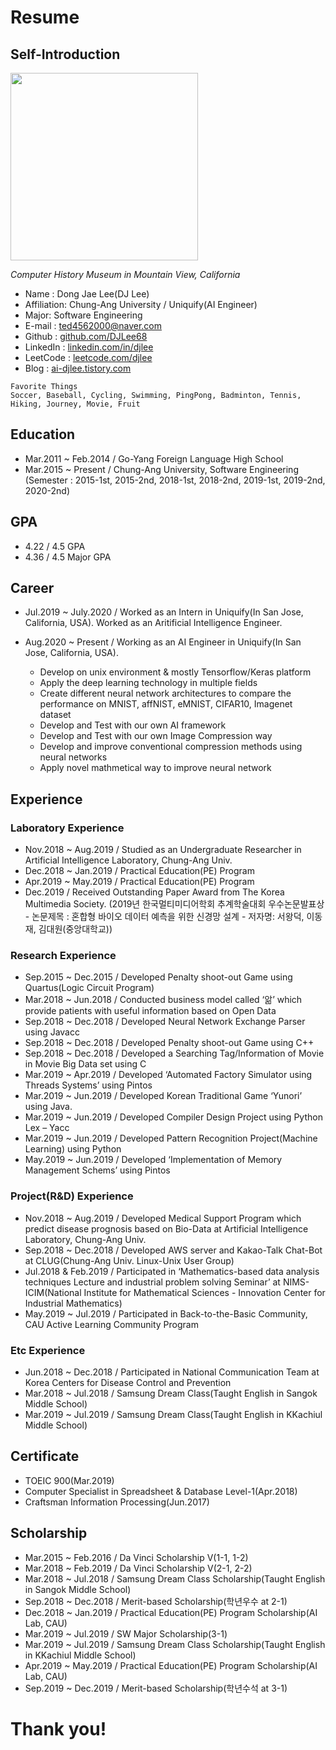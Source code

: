 # Resume

## Self-Introduction
<img src="https://user-images.githubusercontent.com/41410971/81505856-64130180-932d-11ea-85ba-b9ac1ac181a8.jpg"  width="300" height="300">

_Computer History Museum in Mountain View, California_

- Name : Dong Jae Lee(DJ Lee)
- Affiliation: Chung-Ang University / Uniquify(AI Engineer)
- Major: Software Engineering
- E-mail : ted4562000@naver.com
- Github : [github.com/DJLee68](https://github.com/DJLee68)
- LinkedIn : [linkedin.com/in/djlee](https://www.linkedin.com/in/dong-jae-lee-3b271419b/)
- LeetCode : [leetcode.com/djlee](https://leetcode.com/leedongjae0611/)
- Blog : [ai-djlee.tistory.com](https://ai-djlee.tistory.com/)
```
Favorite Things
Soccer, Baseball, Cycling, Swimming, PingPong, Badminton, Tennis, Hiking, Journey, Movie, Fruit 
```

## Education
- Mar.2011 ~ Feb.2014 / Go-Yang Foreign Language High School 
- Mar.2015 ~ Present / Chung-Ang University, Software Engineering  
(Semester : 2015-1st, 2015-2nd, 2018-1st, 2018-2nd, 2019-1st, 2019-2nd, 2020-2nd)

## GPA
- 4.22 / 4.5 GPA
- 4.36 / 4.5 Major GPA

## Career
- Jul.2019 ~ July.2020 / Worked as an Intern in Uniquify(In San Jose, California, USA). Worked as an Aritificial Intelligence Engineer.
- Aug.2020 ~ Present / Working as an AI Engineer in Uniquify(In San Jose, California, USA).

  - Develop on unix environment & mostly Tensorflow/Keras platform 
  - Apply the deep learning technology in multiple fields  
  - Create different neural network architectures to compare the performance on MNIST, affNIST, eMNIST, CIFAR10, Imagenet dataset  
  - Develop and Test with our own AI framework  
  - Develop and Test with our own Image Compression way  
  - Develop and improve conventional compression methods using neural networks    
  - Apply novel mathmetical way to improve neural network  

## Experience
### Laboratory Experience
- Nov.2018 ~ Aug.2019 / Studied as an Undergraduate Researcher in Artificial Intelligence Laboratory, Chung-Ang Univ.
- Dec.2018 ~ Jan.2019	/ Practical Education(PE) Program
- Apr.2019 ~ May.2019	/ Practical Education(PE) Program
- Dec.2019 / Received Outstanding Paper Award from The Korea Multimedia Society. (2019년 한국멀티미디어학회 추계학술대회 우수논문발표상 - 논문제목 : 혼합형 바이오 데이터 예측을 위한 신경망 설계 - 저자명: 서왕덕, 이동재, 김대원(중앙대학교))

### Research Experience
- Sep.2015 ~ Dec.2015	/ Developed Penalty shoot-out Game using Quartus(Logic Circuit Program)
- Mar.2018 ~ Jun.2018	/ Conducted business model called ‘앎’ which provide patients with useful information based on Open Data
- Sep.2018 ~ Dec.2018	/ Developed Neural Network Exchange Parser using Javacc
- Sep.2018 ~ Dec.2018	/ Developed Penalty shoot-out Game using C++
- Sep.2018 ~ Dec.2018	/ Developed a Searching Tag/Information of Movie in Movie Big Data set using C 
- Mar.2019 ~ Apr.2019	/ Developed ‘Automated Factory Simulator using Threads Systems’ using Pintos
- Mar.2019 ~ Jun.2019	/ Developed Korean Traditional Game ‘Yunori’ using Java.
- Mar.2019 ~ Jun.2019	/ Developed Compiler Design Project using Python Lex – Yacc
- Mar.2019 ~ Jun.2019	/ Developed Pattern Recognition Project(Machine Learning) using Python
- May.2019 ~ Jun.2019	/ Developed ‘Implementation of Memory Management Schems’ using Pintos

### Project(R&D) Experience
- Nov.2018 ~ Aug.2019	/ Developed Medical Support Program which predict disease prognosis based on Bio-Data at Artificial Intelligence Laboratory, Chung-Ang Univ.
- Sep.2018 ~ Dec.2018	/ Developed AWS server and Kakao-Talk Chat-Bot at CLUG(Chung-Ang Univ. Linux-Unix User Group)
- Jul.2018 & Feb.2019	/ Participated in ‘Mathematics-based data analysis techniques Lecture and industrial problem solving Seminar’ at NIMS-ICIM(National Institute for Mathematical Sciences - Innovation Center for Industrial Mathematics)
- May.2019 ~ Jul.2019	/ Participated in Back-to-the-Basic Community, CAU Active Learning Community Program 

### Etc Experience
-	Jun.2018 ~ Dec.2018 / Participated in National Communication Team at Korea Centers for Disease Control and Prevention
- Mar.2018 ~ Jul.2018	/ Samsung Dream Class(Taught English in Sangok Middle School)
- Mar.2019 ~ Jul.2019	/ Samsung Dream Class(Taught English in KKachiul Middle School)

## Certificate
- TOEIC 900(Mar.2019)
- Computer Specialist in Spreadsheet & Database Level-1(Apr.2018)
- Craftsman Information Processing(Jun.2017)

## Scholarship
- Mar.2015 ~ Feb.2016	/ Da Vinci Scholarship V(1-1, 1-2) 
- Mar.2018 ~ Feb.2019	/ Da Vinci Scholarship V(2-1, 2-2)
- Mar.2018 ~ Jul.2018	/ Samsung Dream Class Scholarship(Taught English in Sangok Middle School)
- Sep.2018 ~ Dec.2018	/ Merit-based Scholarship(학년우수 at 2-1)
- Dec.2018 ~ Jan.2019	/ Practical Education(PE) Program Scholarship(AI Lab, CAU)
- Mar.2019 ~ Jul.2019	/ SW Major Scholarship(3-1)
- Mar.2019 ~ Jul.2019	/ Samsung Dream Class Scholarship(Taught English in KKachiul Middle School)
- Apr.2019 ~ May.2019	/ Practical Education(PE) Program Scholarship(AI Lab, CAU)
- Sep.2019 ~ Dec.2019	/ Merit-based Scholarship(학년수석 at 3-1)

# Thank you!
